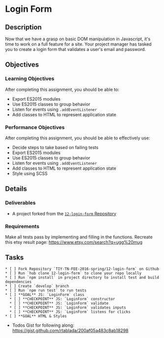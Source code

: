 # Login Form

## Description

Now that we have a grasp on basic DOM manipulation in Javascript,
it's time to work on a full feature for a site.
Your project manager has tasked you to create a login form that validates a user's email and password.

## Objectives

### Learning Objectives

After completing this assignment, you should be able to:

* Export ES2015 modules
* Use ES2015 classes to group behavior
* Listen for events using `.addEventListener`
* Add classes to HTML to represent application state

### Performance Objectives

After completing this assignment, you should be able to effectively use:

* Decide steps to take based on failing tests
* Export ES2015 modules
* Use ES2015 classes to group behavior
* Listen for events using `.addEventListener`
* Add classes to HTML to represent application state
* Style using SCSS

## Details

### Deliverables

* A project forked from the [`12-login-form` Repository](https://github.com/TIY-TN-FEE-2016-spring/12-login-form)

### Requirements

Make all tests pass by implementing and filling in the functions.
Recreate this etsy result page:  https://www.etsy.com/search?q=ugg%20mug

## Tasks

```
* [ ] Fork Repository `TIY-TN-FEE-2016-spring/12-login-form` on Github
* [ ] Run `hub clone 12-login-form` to clone your repo locally
* [ ] Run `npm install` in project directory to install test and build dependencies
* [ ] Create `develop` branch
* [ ] Run `npm run test` to run tests
* [ ] **GOAL** JS: `LoginForm` class
  * [ ] **CHECKPOINT** JS: `LoginForm` constructor
  * [ ] **CHECKPOINT** JS: `LoginForm` validate
  * [ ] **CHECKPOINT** JS: `LoginForm` validates inputs
  * [ ] **CHECKPOINT** JS: `LoginForm` listens for clicks
* [ ] **GOAL** HTML & Styles
```

* Todos Gist for following along: https://gist.github.com/rtablada/200af05a483c8ab18298
